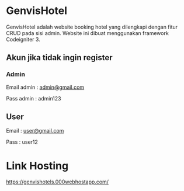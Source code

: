 # GenvisHotel

GenvisHotel adalah website booking hotel yang dilengkapi dengan fitur CRUD pada sisi admin. Website ini dibuat menggunakan framework Codeigniter 3.

## Akun jika tidak ingin register
### Admin
Email admin : admin@gmail.com

Pass admin : admin123

## User
Email : user@gmail.com

Pass : user12

# Link Hosting
https://genvishotels.000webhostapp.com/
